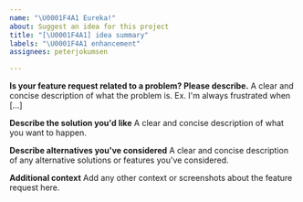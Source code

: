```yaml
---
name: "\U0001F4A1 Eureka!"
about: Suggest an idea for this project
title: "[\U0001F4A1] idea summary"
labels: "\U0001F4A1 enhancement"
assignees: peterjokumsen

---
```


**Is your feature request related to a problem? Please describe.**
A clear and concise description of what the problem is. Ex. I'm always frustrated when [...]

**Describe the solution you'd like**
A clear and concise description of what you want to happen.

**Describe alternatives you've considered**
A clear and concise description of any alternative solutions or features you've considered.

**Additional context**
Add any other context or screenshots about the feature request here.
